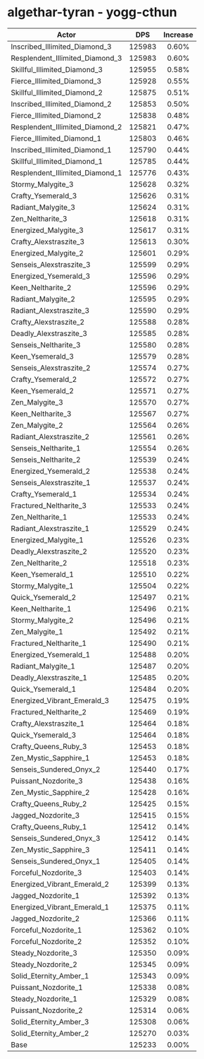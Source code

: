 # algethar-tyran - yogg-cthun
| Actor | DPS | Increase |
|---|:---:|:---:|
|Inscribed_Illimited_Diamond_3|125983|0.60%|
|Resplendent_Illimited_Diamond_3|125983|0.60%|
|Skillful_Illimited_Diamond_3|125955|0.58%|
|Fierce_Illimited_Diamond_3|125928|0.55%|
|Skillful_Illimited_Diamond_2|125875|0.51%|
|Inscribed_Illimited_Diamond_2|125853|0.50%|
|Fierce_Illimited_Diamond_2|125838|0.48%|
|Resplendent_Illimited_Diamond_2|125821|0.47%|
|Fierce_Illimited_Diamond_1|125803|0.46%|
|Inscribed_Illimited_Diamond_1|125790|0.44%|
|Skillful_Illimited_Diamond_1|125785|0.44%|
|Resplendent_Illimited_Diamond_1|125776|0.43%|
|Stormy_Malygite_3|125628|0.32%|
|Crafty_Ysemerald_3|125626|0.31%|
|Radiant_Malygite_3|125624|0.31%|
|Zen_Neltharite_3|125618|0.31%|
|Energized_Malygite_3|125617|0.31%|
|Crafty_Alexstraszite_3|125613|0.30%|
|Energized_Malygite_2|125601|0.29%|
|Senseis_Alexstraszite_3|125599|0.29%|
|Energized_Ysemerald_3|125596|0.29%|
|Keen_Neltharite_2|125596|0.29%|
|Radiant_Malygite_2|125595|0.29%|
|Radiant_Alexstraszite_3|125590|0.29%|
|Crafty_Alexstraszite_2|125588|0.28%|
|Deadly_Alexstraszite_3|125585|0.28%|
|Senseis_Neltharite_3|125580|0.28%|
|Keen_Ysemerald_3|125579|0.28%|
|Senseis_Alexstraszite_2|125574|0.27%|
|Crafty_Ysemerald_2|125572|0.27%|
|Keen_Ysemerald_2|125571|0.27%|
|Zen_Malygite_3|125570|0.27%|
|Keen_Neltharite_3|125567|0.27%|
|Zen_Malygite_2|125564|0.26%|
|Radiant_Alexstraszite_2|125561|0.26%|
|Senseis_Neltharite_1|125554|0.26%|
|Senseis_Neltharite_2|125539|0.24%|
|Energized_Ysemerald_2|125538|0.24%|
|Senseis_Alexstraszite_1|125537|0.24%|
|Crafty_Ysemerald_1|125534|0.24%|
|Fractured_Neltharite_3|125533|0.24%|
|Zen_Neltharite_1|125533|0.24%|
|Radiant_Alexstraszite_1|125529|0.24%|
|Energized_Malygite_1|125526|0.23%|
|Deadly_Alexstraszite_2|125520|0.23%|
|Zen_Neltharite_2|125518|0.23%|
|Keen_Ysemerald_1|125510|0.22%|
|Stormy_Malygite_1|125504|0.22%|
|Quick_Ysemerald_2|125497|0.21%|
|Keen_Neltharite_1|125496|0.21%|
|Stormy_Malygite_2|125496|0.21%|
|Zen_Malygite_1|125492|0.21%|
|Fractured_Neltharite_1|125490|0.21%|
|Energized_Ysemerald_1|125488|0.20%|
|Radiant_Malygite_1|125487|0.20%|
|Deadly_Alexstraszite_1|125485|0.20%|
|Quick_Ysemerald_1|125484|0.20%|
|Energized_Vibrant_Emerald_3|125475|0.19%|
|Fractured_Neltharite_2|125469|0.19%|
|Crafty_Alexstraszite_1|125464|0.18%|
|Quick_Ysemerald_3|125464|0.18%|
|Crafty_Queens_Ruby_3|125453|0.18%|
|Zen_Mystic_Sapphire_1|125453|0.18%|
|Senseis_Sundered_Onyx_2|125440|0.17%|
|Puissant_Nozdorite_3|125438|0.16%|
|Zen_Mystic_Sapphire_2|125428|0.16%|
|Crafty_Queens_Ruby_2|125425|0.15%|
|Jagged_Nozdorite_3|125415|0.15%|
|Crafty_Queens_Ruby_1|125412|0.14%|
|Senseis_Sundered_Onyx_3|125412|0.14%|
|Zen_Mystic_Sapphire_3|125411|0.14%|
|Senseis_Sundered_Onyx_1|125405|0.14%|
|Forceful_Nozdorite_3|125403|0.14%|
|Energized_Vibrant_Emerald_2|125399|0.13%|
|Jagged_Nozdorite_1|125392|0.13%|
|Energized_Vibrant_Emerald_1|125375|0.11%|
|Jagged_Nozdorite_2|125366|0.11%|
|Forceful_Nozdorite_1|125362|0.10%|
|Forceful_Nozdorite_2|125352|0.10%|
|Steady_Nozdorite_3|125350|0.09%|
|Steady_Nozdorite_2|125345|0.09%|
|Solid_Eternity_Amber_1|125343|0.09%|
|Puissant_Nozdorite_1|125338|0.08%|
|Steady_Nozdorite_1|125329|0.08%|
|Puissant_Nozdorite_2|125314|0.06%|
|Solid_Eternity_Amber_3|125308|0.06%|
|Solid_Eternity_Amber_2|125270|0.03%|
|Base|125233|0.00%|
